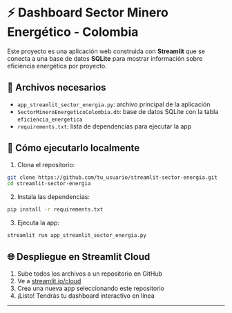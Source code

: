 
# ⚡ Dashboard Sector Minero Energético - Colombia

Este proyecto es una aplicación web construida con **Streamlit** que se conecta a una base de datos **SQLite** para mostrar información sobre eficiencia energética por proyecto.

## 📁 Archivos necesarios

- `app_streamlit_sector_energia.py`: archivo principal de la aplicación
- `SectorMineroEnergeticoColombia.db`: base de datos SQLite con la tabla `eficiencia_energetica`
- `requirements.txt`: lista de dependencias para ejecutar la app

## 🚀 Cómo ejecutarlo localmente

1. Clona el repositorio:
```bash
git clone https://github.com/tu_usuario/streamlit-sector-energia.git
cd streamlit-sector-energia
```

2. Instala las dependencias:
```bash
pip install -r requirements.txt
```

3. Ejecuta la app:
```bash
streamlit run app_streamlit_sector_energia.py
```

## 🌐 Despliegue en Streamlit Cloud

1. Sube todos los archivos a un repositorio en GitHub
2. Ve a [streamlit.io/cloud](https://streamlit.io/cloud)
3. Crea una nueva app seleccionando este repositorio
4. ¡Listo! Tendrás tu dashboard interactivo en línea

---

